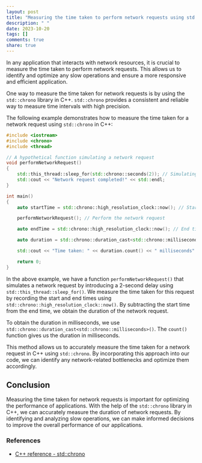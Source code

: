 ```yaml
---
layout: post
title: "Measuring the time taken to perform network requests using std::chrono"
description: " "
date: 2023-10-20
tags: []
comments: true
share: true
---
```


In any application that interacts with network resources, it is crucial to measure the time taken to perform network requests. This allows us to identify and optimize any slow operations and ensure a more responsive and efficient application.

One way to measure the time taken for network requests is by using the `std::chrono` library in C++. `std::chrono` provides a consistent and reliable way to measure time intervals with high precision.

The following example demonstrates how to measure the time taken for a network request using `std::chrono` in C++:

```cpp
#include <iostream>
#include <chrono>
#include <thread>

// A hypothetical function simulating a network request
void performNetworkRequest()
{
    std::this_thread::sleep_for(std::chrono::seconds(2)); // Simulating a 2-second delay
    std::cout << "Network request completed!" << std::endl;
}

int main()
{
    auto startTime = std::chrono::high_resolution_clock::now(); // Start time

    performNetworkRequest(); // Perform the network request

    auto endTime = std::chrono::high_resolution_clock::now(); // End time

    auto duration = std::chrono::duration_cast<std::chrono::milliseconds>(endTime - startTime); // Calculate duration in milliseconds

    std::cout << "Time taken: " << duration.count() << " milliseconds" << std::endl;

    return 0;
}
```

In the above example, we have a function `performNetworkRequest()` that simulates a network request by introducing a 2-second delay using `std::this_thread::sleep_for()`. We measure the time taken for this request by recording the start and end times using `std::chrono::high_resolution_clock::now()`. By subtracting the start time from the end time, we obtain the duration of the network request.

To obtain the duration in milliseconds, we use `std::chrono::duration_cast<std::chrono::milliseconds>()`. The `count()` function gives us the duration in milliseconds.

This method allows us to accurately measure the time taken for a network request in C++ using `std::chrono`. By incorporating this approach into our code, we can identify any network-related bottlenecks and optimize them accordingly.

## Conclusion
Measuring the time taken for network requests is important for optimizing the performance of applications. With the help of the `std::chrono` library in C++, we can accurately measure the duration of network requests. By identifying and analyzing slow operations, we can make informed decisions to improve the overall performance of our applications.

### References
- [C++ reference - std::chrono](https://en.cppreference.com/w/cpp/chrono)